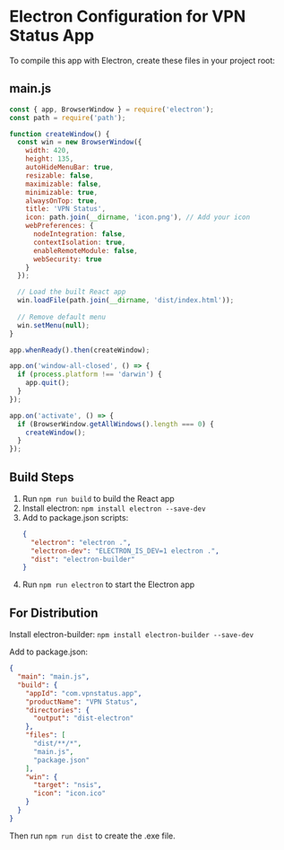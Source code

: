 # Electron Configuration for VPN Status App

To compile this app with Electron, create these files in your project root:

## main.js
```javascript
const { app, BrowserWindow } = require('electron');
const path = require('path');

function createWindow() {
  const win = new BrowserWindow({
    width: 420,
    height: 135,
    autoHideMenuBar: true,
    resizable: false,
    maximizable: false,
    minimizable: true,
    alwaysOnTop: true,
    title: 'VPN Status',
    icon: path.join(__dirname, 'icon.png'), // Add your icon
    webPreferences: {
      nodeIntegration: false,
      contextIsolation: true,
      enableRemoteModule: false,
      webSecurity: true
    }
  });

  // Load the built React app
  win.loadFile(path.join(__dirname, 'dist/index.html'));
  
  // Remove default menu
  win.setMenu(null);
}

app.whenReady().then(createWindow);

app.on('window-all-closed', () => {
  if (process.platform !== 'darwin') {
    app.quit();
  }
});

app.on('activate', () => {
  if (BrowserWindow.getAllWindows().length === 0) {
    createWindow();
  }
});
```

## Build Steps
1. Run `npm run build` to build the React app
2. Install electron: `npm install electron --save-dev`
3. Add to package.json scripts:
   ```json
   {
     "electron": "electron .",
     "electron-dev": "ELECTRON_IS_DEV=1 electron .",
     "dist": "electron-builder"
   }
   ```
4. Run `npm run electron` to start the Electron app

## For Distribution
Install electron-builder: `npm install electron-builder --save-dev`

Add to package.json:
```json
{
  "main": "main.js",
  "build": {
    "appId": "com.vpnstatus.app",
    "productName": "VPN Status",
    "directories": {
      "output": "dist-electron"
    },
    "files": [
      "dist/**/*",
      "main.js",
      "package.json"
    ],
    "win": {
      "target": "nsis",
      "icon": "icon.ico"
    }
  }
}
```

Then run `npm run dist` to create the .exe file.